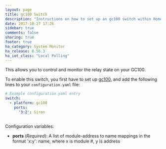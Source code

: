 ```yaml
---
layout: page
title: gc100 Switch
description: "Instructions on how to set up an gc100 switch within Home Assistant."
date: 2017-10-27 17:26
sidebar: true
comments: false
sharing: true
footer: true
ha_category: System Monitor
ha_release: 0.56.3
ha_iot_class: "Local Polling"
---
```


This allows you to control and monitor the relay state on your GC100.

To enable this switch, you first have to set up [gc100](/components/gc100/), and add the following lines to your `configuration.yaml` file:

```yaml
# Example configuration.yaml entry
switch:
  - platform: gc100
    ports:
      '3:2': Siren
  
```

Configuration variables:

- **ports** (*Required*): A list of module-address to name mappings in the format 'x:y': name, where x is module #, y is address 

